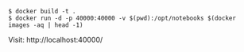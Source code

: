     $ docker build -t .
    $ docker run -d -p 40000:40000 -v $(pwd):/opt/notebooks $(docker images -aq | head -1)

Visit: http://localhost:40000/
